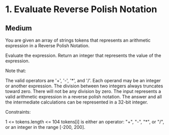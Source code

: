 # 1. Evaluate Reverse Polish Notation
## Medium

You are given an array of strings tokens that represents an arithmetic expression in a Reverse Polish Notation.

Evaluate the expression. Return an integer that represents the value of the expression.

Note that:

The valid operators are '+', '-', '*', and '/'.
Each operand may be an integer or another expression.
The division between two integers always truncates toward zero.
There will not be any division by zero.
The input represents a valid arithmetic expression in a reverse polish notation.
The answer and all the intermediate calculations can be represented in a 32-bit integer.
 

Constraints:

1 <= tokens.length <= 104
tokens[i] is either an operator: "+", "-", "*", or "/", or an integer in the range [-200, 200].
